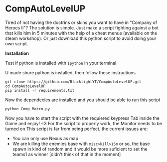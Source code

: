 # CompAutoLevelUP
Tired of not having the doctrins or skins you want to have in "Company of Heroes II"? The solution is simple. Just make a script fighting against a bot that kills him in 5 minutes with the help of a cheat menue (available on the steam workshop). Or just download this python script to avoid doing your own script.

**Installation**

Test if python is installed with ```$python``` in your terminal.

U made shure python is installed, then follow these instructions
```
git clone https://github.com/BlacklightYT/CompAutoLevelUP.git
cd CompAutoLevelUP
pip install -r requirements.txt
```
Now the dependecies are installed and you should be able to run this script
```
python Comp_Makro.py 
```
Now you have to start the script with the requiered keypress
Tab inside the Game and enjoy! <3
For the script to properly work, the Monitor needs to be turned on
This script is far from being perfect, the current issues are:
* You can only use Nexus as map
* We are killing the enemies base with ```misc>kill>15m``` or so, the base spawn in kind of random and it would be more 
suficient to set the teams1 as winner [didn't think of that in the moment]
